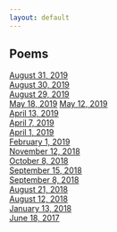 ```yaml
---
layout: default
---
```

## Poems
[August 31, 2019](./poems/20190831.html) <br>
[August 30, 2019](./poems/20190830.html) <br>
[August 29, 2019](./poems/20190829.html) <br>
[May 18, 2019](./poems/20190518.html)
[May 12, 2019](./poems/05122019.html) <br>
[April 13, 2019](./poems/04132019.html) <br>
[April 7, 2019](./poems/04072019.html) <br>
[April 1, 2019](./poems/04012019.html) <br>
[February 1, 2019](./poems/02012019.html) <br>
[November 12, 2018](./poems/11122018.html) <br>
[October 8, 2018](./poems/10082018.html) <br>
[September 15, 2018](./poems/09152018.html) <br>
[September 8, 2018](./poems/09082018.html) <br>
[August 21, 2018](./poems/08212018.html) <br>
[August 12, 2018](./poems/08122018.html) <br>
[January 13, 2018](./poems/01132018.html) <br>
[June 18, 2017](./poems/06182017.html) <br>
